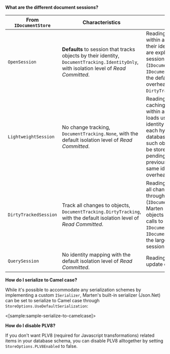 <!--Title:FAQ & Troubleshooting-->

**What are the different document sessions?**

| From `IDocumentStore` | Characteristics | Use |
|-----------------------|-----------------------|---|
| `OpenSession`         | **Defaults** to session that tracks objects by their identity, `DocumentTracking.IdentityOnly`, with isolation level of *Read Committed*. | Reading & writing data. Objects within a session are cached by their identity. Updates to objects are explicitly controlled through session operations (`IDocumentSession.Update`, `IDocumentSession.Store`). With the defaults, incurs lower overhead than `DirtyTrackedSession`. |
| `LightweightSession`  | No change tracking, `DocumentTracking.None`, with the default isolation level of *Read Committed*. | Reading & writing data. No caching of objects is done within a session, e.g. repeated loads using the same document identity yield separate objects, each hydrated from the database. In case of updates to such objects, the last object to be stored will overwrite any pending changes from previously stored objects of the same identity. Can incur lower overhead than tracked sessions. |
| `DirtyTrackedSession` | Track all changes to objects, `DocumentTracking.DirtyTracking`, with the default isolation level of *Read Committed*. | Reading & writing data. Tracks all changes to objects loaded through a session. Upon save (`IDocumentSession.SaveChanges`), Marten updates the changed objects without requiring explicit calls to `IDocumentSession.Update` or `IDocumentSession.Store`. Incurs the largest overhead of tracked sessions.  |
| `QuerySession`        | No identity mapping with the default isolation level of *Read Committed*.   | Reading data, i.e. no insert or update operations are exposed. |

**How do I serialize to Camel case?**

While it's possible to accommodate any serialization schemes by implementing a custom `ISerializer`, Marten's built-in serializer (Json.Net) can be set to serialize to Camel case through `StoreOptions.UseDefaultSerialization`:

<[sample:sample-serialize-to-camelcase]> 	

**How do I disable PLV8?**

If you don't want PLV8 (required for Javascript transformations) related items in your database schema, you can disable PLV8 alltogether by setting `StoreOptions.PLV8Enabled` to false.

